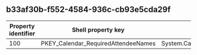 ## b33af30b-f552-4584-936c-cb93e5cda29f

Property identifier | Shell property key | Shell name | Alias
--- | --- | --- | ---
100 | PKEY_Calendar_RequiredAttendeeNames | System.Calendar.RequiredAttendeeNames | 

